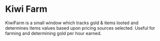 # Kiwi Farm

KiwiFarm is a small window which tracks gold & items looted and determines items values based upon pricing sources selected. Useful for farming and determining gold per hour earned.
